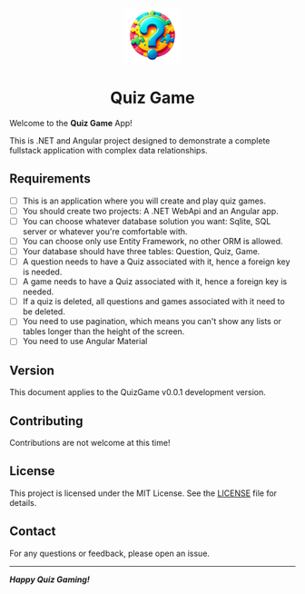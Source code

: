 <div align="center">
	<img src="./_resources/quiz-game-logo-nobg.png" alt="logo" width="100px" />
	<h1>Quiz Game</h1>
</div>

Welcome to the **Quiz Game** App!

This is .NET and Angular project designed to demonstrate a complete fullstack application with complex data relationships.

## Requirements
- [ ] This is an application where you will create and play quiz games.
- [ ] You should create two projects: A .NET WebApi and an Angular app.
- [ ] You can choose whatever database solution you want: Sqlite, SQL server or whatever you're comfortable with.
- [ ] You can choose only use Entity Framework, no other ORM is allowed.
- [ ] Your database should have three tables: Question, Quiz, Game.
- [ ] A question needs to have a Quiz associated with it, hence a foreign key is needed.
- [ ] A game needs to have a Quiz associated with it, hence a foreign key is needed.
- [ ] If a quiz is deleted, all questions and games associated with it need to be deleted.
- [ ] You need to use pagination, which means you can't show any lists or tables longer than the height of the screen.
- [ ] You need to use Angular Material

## Version

This document applies to the QuizGame v0.0.1 development version.

## Contributing

Contributions are not welcome at this time!

## License

This project is licensed under the MIT License. See the [LICENSE](./LICENSE) file for details.

## Contact

For any questions or feedback, please open an issue.

---
***Happy Quiz Gaming!***
